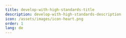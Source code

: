```yaml
---
title: develop-with-high-standards-title
description: develop-with-high-standards-description
icon: /assets/images/icon-heart.png
order: 1
lang: de
---
```

